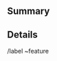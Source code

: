 ## Summary

[//]: # (Do not hesitate to check features already reported ->)
[//]: # (https://gitlab.com/davidfou/conventionalcomments-web-extension/-/issues?label_name%5B%5D=feature)
[//]: # (Summarize the feature concisely)

## Details

[//]: # (Provide any relevant details to describe the feature)

/label ~feature
